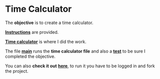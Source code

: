 # Time Calculator

The **objective** is to create a time calculator.

[**Instructions**](https://github.com/LautaroOchotorena/Scientific-Computing-with-Python-Freecodecamp/blob/main/Time%20Calculator/Instructions.md) are provided.

[**Time calculator**](https://github.com/LautaroOchotorena/Scientific-Computing-with-Python-Freecodecamp/blob/main/Time%20Calculator/time_calculator.py) is where I did the work.

The file [**main**](https://github.com/LautaroOchotorena/Scientific-Computing-with-Python-Freecodecamp/blob/main/Time%20Calculator/main.py) runs the **time calculator file** and also a [**test**](https://github.com/LautaroOchotorena/Scientific-Computing-with-Python-Freecodecamp/blob/main/Time%20Calculator/test_module.py) to be sure I completed the objective.

You can also **check it out** [**here**](https://replit.com/@LautaroOchotore/Time-Calculator), to run it you have to be logged in and fork the project.

